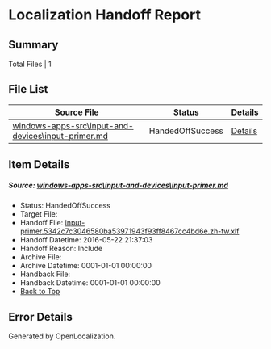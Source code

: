 # <a name='report-top'></a> Localization Handoff Report

## Summary
 Total Files | 1

## File List
 Source File | Status | Details 
 ----------- | ------ | ------- 
 [windows-apps-src\input-and-devices\input-primer.md](https://github.com/Microsoft/windows-apps/blob/1221928ebea4a2a926154ed1148e49bdb1e0834c/windows-apps-src/input-and-devices/input-primer.md) | HandedOffSuccess | [Details](#7c2d3bd1ab2d2f4923cf84834a73fd1c581132122884)

## Item Details
##### <a name='7c2d3bd1ab2d2f4923cf84834a73fd1c581132122884'></a> Source: [windows-apps-src\input-and-devices\input-primer.md](https://github.com/Microsoft/windows-apps/blob/1221928ebea4a2a926154ed1148e49bdb1e0834c/windows-apps-src/input-and-devices/input-primer.md)
* Status: HandedOffSuccess
* Target File: 
* Handoff File: [input-primer.5342c7c3046580ba53971943f93ff8467cc4bd6e.zh-tw.xlf](https://github.com/Microsoft/WDG.handoff/blob/a5b06afc8580c3dc8e36db003f398c030fa1b3be/ol-handoff/Microsoft/windows-apps.zh-tw/master/input-primer.5342c7c3046580ba53971943f93ff8467cc4bd6e.zh-tw.xlf)
* Handoff Datetime: 2016-05-22 21:37:03
* Handoff Reason: Include
* Archive File: 
* Archive Datetime: 0001-01-01 00:00:00
* Handback File: 
* Handback Datetime: 0001-01-01 00:00:00
* [Back to Top](#report-top)


## Error Details

Generated by OpenLocalization.
